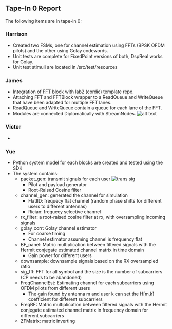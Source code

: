 ## Tape-In 0 Report

The following items are in tape-in 0:

### Harrison
- Created two FSMs, one for channel estimation using FFTs (BPSK OFDM pilots) and the other using Golay codewords.
- Unit tests are complete for FixedPoint versions of both, DspReal works for Golay.
- Unit test stimuli are located in /src/test/resources

### James
- Integration of [FFT](https://github.com/ucb-art/fft/tree/diplomacyPort2) block with lab2 (cordic) template repo.
- Attaching FFT and FFTBlock wrapper to a ReadQueue and WriteQueue that have been adapted for multiple FFT lanes.
- ReadQueue and WriteQueue contain a queue for each lane of the FFT.
- Modules are connected Diplomatically with StreamNodes.
![alt text](https://github.com/ucberkeley-ee290c/fa18-mimo/blob/master/doc/tapein0_james.png "FFT tapein 0 diagram")

### Victor
-

### Yue
- Python system model for each blocks are created and tested using the SDK 
- The system contains:
    - packet_gen: transmit signals for each user
        ![trans sig](https://github.com/ucberkeley-ee290c/fa18-mimo/blob/master/doc/tx_sig.png)
        - Pilot and payload generator
        - Root-Raised Cosine filter
    - channel_gen: generated the channel for simulation
        - FlatIID: frequecy flat channel (random phase shifts for different users to different antennas)
        - Rician: frequecy selective channel
    - rx_filter: a root-raised cosine filter at rx, with oversampling incoming signals
    - golay_corr: Golay channel estimator
        - For coarse timing
        - Channel estimator assuming channel is frequency flat
    - BF_panel: Matric multiplication between filtered signals with the Hermit conjegate estimated channel matrix in time domain
        - Gain power for different users
    - downsample: downsample signals based on the RX oversampled ratio
    - sig_fft: FFT for all symbol and the size is the number of subcarriers (CP needs to be abandoned)
    - FreqChannelEst: Estimating channel for each subcarriers using OFDM pilots from different users
        - The gain found by antenna m and user k can set the H[m,k] coefficient for different subcarriers
    - FreqBF: Matric multiplication between filtered signals with the Hermit conjegate estimated channel matrix in frequency domain for different subcarriers
    - ZFMatrix: matrix inverting



